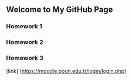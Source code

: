 ## Welcome to My GitHub Page



### Homework 1
### Homework 2
### Homework 3

[link] (https://moodle.boun.edu.tr/login/login.php)


